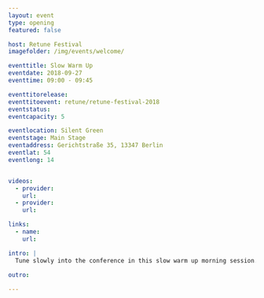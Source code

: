 ```yaml
---
layout: event
type: opening
featured: false

host: Retune Festival
imagefolder: /img/events/welcome/

eventtitle: Slow Warm Up
eventdate: 2018-09-27
eventtime: 09:00 - 09:45

eventtitorelease:
eventtitoevent: retune/retune-festival-2018
eventstatus:
eventcapacity: 5

eventlocation: Silent Green
eventstage: Main Stage
eventaddress: Gerichtstraße 35, 13347 Berlin
eventlat: 54
eventlong: 14


videos:
  - provider:
    url:
  - provider:
    url:

links:
  - name:
    url:

intro: |
  Tune slowly into the conference in this slow warm up morning session. Get a coffee and wake up with us!
  
outro:

---
```

